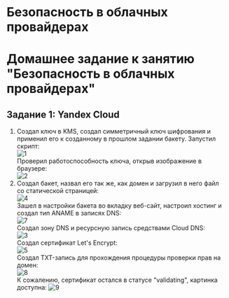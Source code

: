 # Безопасность в облачных провайдерах
# Домашнее задание к занятию "Безопасность в облачных провайдерах"

## Задание 1: Yandex Cloud
  1. Создал ключ в KMS, создал симметричный ключ шифрования и применил его к созданному в прошлом задании бакету. Запустил скрипт:  
     ![1](https://github.com/user-attachments/assets/f29d68be-5d61-42c6-b620-0a645d2d6553)  
     Проверил работоспособность ключа, открыв изображение в браузере:  
     ![2](https://github.com/user-attachments/assets/0569e892-e80f-42f5-a7ff-1a1e606e49af)  
  2. Создал бакет, назвал его так же, как домен и загрузил в него файл со статической страницей:  
     ![4](https://github.com/user-attachments/assets/98ac721a-99a3-4f3f-8b98-d541ee6b5366)  
     Зашел в настройки бакета во вкладку веб-сайт, настроил хостинг и создал тип ANAME в записях DNS:  
     ![7](https://github.com/user-attachments/assets/b7bb9c57-d217-4814-a011-813b41087f6d)  
     Cоздал зону DNS и ресурсную запись средствами Cloud DNS:  
     ![3](https://github.com/user-attachments/assets/46e7f526-0052-4619-84ba-60fe9492b685)  
     Создал сертификат Let's Encrypt:  
     ![5](https://github.com/user-attachments/assets/326d8868-c540-4dda-96b7-ba3f850ff5b8)  
     Создал TXT-запись для прохождения процедуры проверки прав на домен:   
     ![8](https://github.com/user-attachments/assets/3bfd5532-af28-4390-bd21-775cb0b8ef5d)  
     К сожалению, сертификат остался в статусе "validating", картинка доступна:
     ![9](https://github.com/user-attachments/assets/1437d777-66a9-4c6e-b43e-e74ab6137940)
